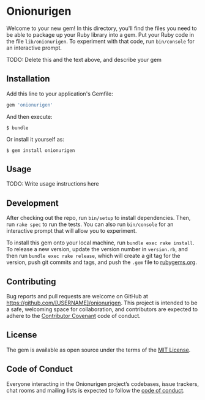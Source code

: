 # Onionurigen

Welcome to your new gem! In this directory, you'll find the files you need to be able to package up your Ruby library into a gem. Put your Ruby code in the file `lib/onionurigen`. To experiment with that code, run `bin/console` for an interactive prompt.

TODO: Delete this and the text above, and describe your gem

## Installation

Add this line to your application's Gemfile:

```ruby
gem 'onionurigen'
```

And then execute:

    $ bundle

Or install it yourself as:

    $ gem install onionurigen

## Usage

TODO: Write usage instructions here

## Development

After checking out the repo, run `bin/setup` to install dependencies. Then, run `rake spec` to run the tests. You can also run `bin/console` for an interactive prompt that will allow you to experiment.

To install this gem onto your local machine, run `bundle exec rake install`. To release a new version, update the version number in `version.rb`, and then run `bundle exec rake release`, which will create a git tag for the version, push git commits and tags, and push the `.gem` file to [rubygems.org](https://rubygems.org).

## Contributing

Bug reports and pull requests are welcome on GitHub at https://github.com/[USERNAME]/onionurigen. This project is intended to be a safe, welcoming space for collaboration, and contributors are expected to adhere to the [Contributor Covenant](http://contributor-covenant.org) code of conduct.

## License

The gem is available as open source under the terms of the [MIT License](https://opensource.org/licenses/MIT).

## Code of Conduct

Everyone interacting in the Onionurigen project’s codebases, issue trackers, chat rooms and mailing lists is expected to follow the [code of conduct](https://github.com/[USERNAME]/onionurigen/blob/master/CODE_OF_CONDUCT.md).
